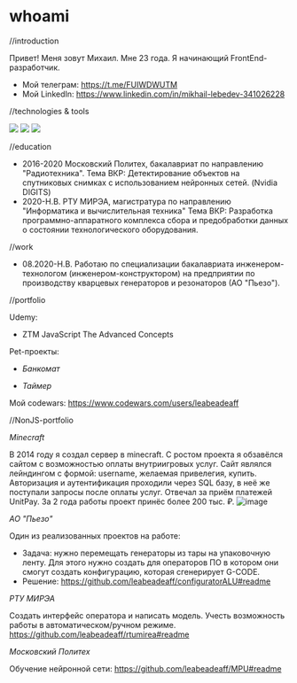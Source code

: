 # whoami

//introduction

Привет! Меня зовут Михаил. Мне 23 года. Я начинающий FrontEnd-разработчик.
- Мой телеграм: https://t.me/FUIWDWUTM
- Мой LinkedIn: https://www.linkedin.com/in/mikhail-lebedev-341026228

//technologies & tools

![](https://img.shields.io/badge/Code-JavaScript-informational?style=flat&logo=javascript&logoColor=white&color=F7DF1E) ![](https://img.shields.io/badge/Code-HTML-informational?style=flat&logo=html&logoColor=white&color=E34F26) ![](https://img.shields.io/badge/Code-CSS-informational?style=flat&logo=CSS&logoColor=white&color=1572B6)

//education

- 2016-2020 Московский Политех, бакалавриат по направлению "Радиотехника".
Тема ВКР: Детектирование объектов на спутниковых снимках с использованием нейронных сетей. (Nvidia DIGITS)
- 2020-Н.В. РТУ МИРЭА, магистратура по направлению "Информатика и вычислительная техника"
Тема ВКР: Разработка программно-аппаратного комплекса сбора и предобработки данных о состоянии технологического оборудования.

//work

- 08.2020-Н.В. Работаю по специализации бакалавриата инженером-технологом (инженером-конструктором) на предприятии по производству кварцевых генераторов и резонаторов (АО "Пьезо").

//portfolio

Udemy:

- ZTM JavaScript The Advanced Concepts

Pet-проекты:
- *Банкомат*

- *Таймер*

Мой codewars: https://www.codewars.com/users/leabeadeaff

//NonJS-portfolio

*Minecraft*

В 2014 году я создал сервер в minecraft. 
С ростом проекта я обзавёлся сайтом с возможностью оплаты внутриигровых услуг. Сайт являлся лейндингом с формой: username, желаемая привелегия, купить.
Авторизация и аутентификация проходили через SQL базу, в неё же поступали запросы после оплаты услуг.
Отвечал за приём платежей UnitPay. За 2 года работы проект принёс более 200 тыс. ₽.
![image](https://user-images.githubusercontent.com/87875395/147973361-c9f2e937-25a0-4971-bdbb-e2b47440370e.png)

*АО "Пьезо"*

Один из реализованных проектов на работе:

- Задача: нужно перемещать генераторы из тары на упаковочную ленту. Для этого нужно создать для операторов ПО в котором они смогут создать конфигурацию, которая сгенерирует G-CODE.
- Решение:
https://github.com/leabeadeaff/configuratorALU#readme

*РТУ МИРЭА*

Создать интерфейс оператора и написать модель. Учесть возможность работы в автоматическом/ручном режиме.
https://github.com/leabeadeaff/rtumirea#readme

*Московский Политех*

Обучение нейронной сети:
https://github.com/leabeadeaff/MPU#readme
